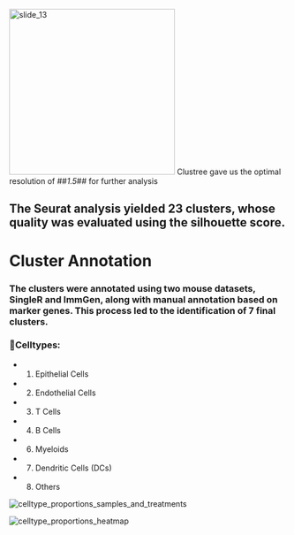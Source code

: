 <img src="https://github.com/user-attachments/assets/19ebab73-174e-469f-b5d2-0e110dbf6d6c" alt="slide_13" width="300">  Clustree gave us the optimal resolution of ##*1.5*## for further analysis



## The Seurat analysis yielded 23 clusters, whose quality was evaluated using the silhouette score.










# Cluster Annotation
### The clusters were annotated using two mouse datasets, SingleR and ImmGen, along with manual annotation based on marker genes. This process led to the identification of 7 final clusters.
### 🌟Celltypes:



- 1. Epithelial Cells
- 2. Endothelial Cells
- 3. T Cells
- 4. B Cells
- 6. Myeloids
- 7. Dendritic Cells (DCs)
- 8. Others





![celltype_proportions_samples_and_treatments](https://github.com/user-attachments/assets/a3ceb6c1-4def-438e-9590-3cc7faafae68)




![celltype_proportions_heatmap](https://github.com/user-attachments/assets/7a8e7c40-893b-4ab2-839a-640bf2534ce6)
